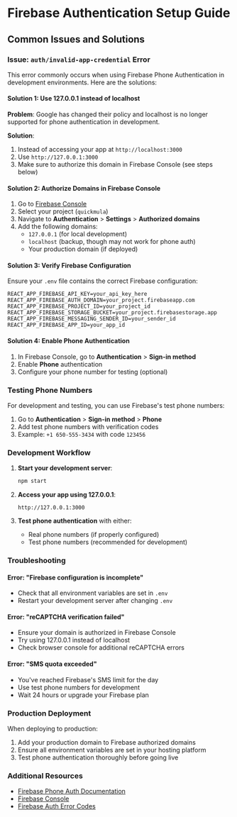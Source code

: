 # Firebase Authentication Setup Guide

## Common Issues and Solutions

### Issue: `auth/invalid-app-credential` Error

This error commonly occurs when using Firebase Phone Authentication in development environments. Here are the solutions:

#### Solution 1: Use 127.0.0.1 instead of localhost

**Problem**: Google has changed their policy and localhost is no longer supported for phone authentication in development.

**Solution**: 
1. Instead of accessing your app at `http://localhost:3000`
2. Use `http://127.0.0.1:3000`
3. Make sure to authorize this domain in Firebase Console (see steps below)

#### Solution 2: Authorize Domains in Firebase Console

1. Go to [Firebase Console](https://console.firebase.google.com/)
2. Select your project (`quickmula`)
3. Navigate to **Authentication** > **Settings** > **Authorized domains**
4. Add the following domains:
   - `127.0.0.1` (for local development)
   - `localhost` (backup, though may not work for phone auth)
   - Your production domain (if deployed)

#### Solution 3: Verify Firebase Configuration

Ensure your `.env` file contains the correct Firebase configuration:

```env
REACT_APP_FIREBASE_API_KEY=your_api_key_here
REACT_APP_FIREBASE_AUTH_DOMAIN=your_project.firebaseapp.com
REACT_APP_FIREBASE_PROJECT_ID=your_project_id
REACT_APP_FIREBASE_STORAGE_BUCKET=your_project.firebasestorage.app
REACT_APP_FIREBASE_MESSAGING_SENDER_ID=your_sender_id
REACT_APP_FIREBASE_APP_ID=your_app_id
```

#### Solution 4: Enable Phone Authentication

1. In Firebase Console, go to **Authentication** > **Sign-in method**
2. Enable **Phone** authentication
3. Configure your phone number for testing (optional)

### Testing Phone Numbers

For development and testing, you can use Firebase's test phone numbers:

1. Go to **Authentication** > **Sign-in method** > **Phone**
2. Add test phone numbers with verification codes
3. Example: `+1 650-555-3434` with code `123456`

### Development Workflow

1. **Start your development server**:
   ```bash
   npm start
   ```

2. **Access your app using 127.0.0.1**:
   ```
   http://127.0.0.1:3000
   ```

3. **Test phone authentication** with either:
   - Real phone numbers (if properly configured)
   - Test phone numbers (recommended for development)

### Troubleshooting

#### Error: "Firebase configuration is incomplete"
- Check that all environment variables are set in `.env`
- Restart your development server after changing `.env`

#### Error: "reCAPTCHA verification failed"
- Ensure your domain is authorized in Firebase Console
- Try using 127.0.0.1 instead of localhost
- Check browser console for additional reCAPTCHA errors

#### Error: "SMS quota exceeded"
- You've reached Firebase's SMS limit for the day
- Use test phone numbers for development
- Wait 24 hours or upgrade your Firebase plan

### Production Deployment

When deploying to production:

1. Add your production domain to Firebase authorized domains
2. Ensure all environment variables are set in your hosting platform
3. Test phone authentication thoroughly before going live

### Additional Resources

- [Firebase Phone Auth Documentation](https://firebase.google.com/docs/auth/web/phone-auth)
- [Firebase Console](https://console.firebase.google.com/)
- [Firebase Auth Error Codes](https://firebase.google.com/docs/reference/js/auth#autherrorcodes)